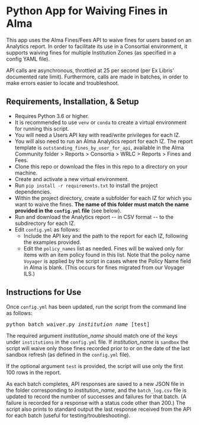 # Python App for Waiving Fines in Alma

This app uses the Alma Fines/Fees API to waive fines for users based on an Analytics report. In order to facilitate its use in a Consortial environment, it supports waiving fines for multiple Institution Zones (as specified in a config YAML file).

API calls are asynchronous, throttled at 25 per second (per Ex Libris' documented rate limit). Furthermore, calls are made in batches, in order to make errors easier to locate and troubleshoot.

## Requirements, Installation, & Setup

- Requires Python 3.6 or higher.
- It is recommended to use `venv` or `conda` to create a virtual environment for running this script.
- You will need a Users API key with read/write privileges for each IZ.
- You will also need to run an Alma Analytics report for each IZ. The report template is `outstanding_fines_by_user_for_api`, available in the Alma Community folder > Reports > Consortia > WRLC > Reports > Fines and Fees.
- Clone this repo or download the files in this repo to a directory on your machine.
- Create and activate a new virtual environment. 
- Run `pip install -r requirements.txt` to install the project dependencies.
- Within the project directory, create a subfolder for each IZ for which you want to waive the fines. **The name of this folder must match the name provided in the `config.yml` file** (see below).
- Run and download the Analytics report -- in CSV format -- to the subdirectory for each IZ. 
- Edit `config.yml` as follows:
  - Include the API key and the path to the report for each IZ, following the examples provided. 
  - Edit the `policy_names` list as needed. Fines will be waived only for items with an item policy found in this list. Note that the policy name `Voyager` is applied by the script in cases where the Policy Name field in Alma is blank. (This occurs for fines migrated from our Voyager ILS.)

## Instructions for Use

Once `config.yml` has been updated, run the script from the command line as follows:
<pre>
python batch_waiver.py <i>institution_name</i> [test]
</pre>
The required argument _institution_name_ should match one of the keys under `institutions` in the `config.yml` file. If _institution_name_ is `sandbox` the script will waive only those fines recorded prior to or on the date of the last sandbox refresh (as defined in the `config.yml` file). 

If the optional argument `test` is provided, the script will use only the first 100 rows in the report. 

As each batch completes, API responses are saved to a new JSON file in the folder corresponding to _institution_name_, and the `batch_log.csv` file is updated to record the number of successes and failures for that batch. (A failure is recorded for a response with a status code other than 200.) The script also prints to standard output the last response received from the API for each batch (useful for testing/troubleshooting). 



